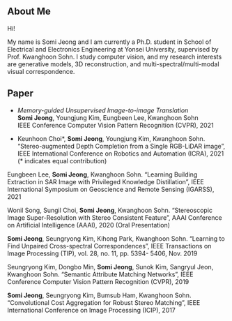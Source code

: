 ## About Me

Hi! 

My name is Somi Jeong and I am currently a Ph.D. student in School of Electrical and Electronics Engineering at Yonsei University, supervised by Prof. Kwanghoon Sohn.
I study computer vision, and my research interests are generative models, 3D reconstruction, and multi-spectral/multi-modal visual correspondence.


## Paper

*   *Memory-guided Unsupervised Image-to-image Translation* <br> **Somi Jeong**, Youngjung Kim, Eungbeen Lee, Kwanghoon Sohn<br>IEEE Conference Computer Vision Pattern Recognition (CVPR), 2021

*   Keunhoon Choi*, **Somi Jeong**, Youngjung Kim, Kwanghoon Sohn. “Stereo-augmented Depth Completion from a Single RGB-LiDAR image”, IEEE International Conference on Robotics and Automation (ICRA), 2021 (* indicates equal contribution)

Eungbeen Lee, **Somi Jeong**, Kwanghoon Sohn. “Learning Building Extraction in SAR Image with Privileged Knowledge Distillation”, IEEE International Symposium on Geoscience and Remote Sensing (IGARSS), 2021

Wonil Song, Sungil Choi, **Somi Jeong**, Kwanghoon Sohn. “Stereoscopic Image Super-Resolution with Stereo Consistent Feature”, AAAI Conference on Artificial Intelligence (AAAI), 2020 (Oral Presentation)

**Somi Jeong**, Seungryong Kim, Kihong Park, Kwanghoon Sohn. “Learning to Find Unpaired Cross-spectral Correspondences”, IEEE Transactions on Image Processing (TIP), vol. 28, no. 11, pp. 5394- 5406, Nov. 2019

Seungryong Kim, Dongbo Min, **Somi Jeong**, Sunok Kim, Sangryul Jeon, Kwanghoon Sohn. “Semantic Attribute Matching Networks”, IEEE Conference Computer Vision Pattern Recognition (CVPR), 2019

**Somi Jeong**, Seungryong Kim, Bumsub Ham, Kwanghoon Sohn. “Convolutional Cost Aggregation for Robust Stereo Matching”, IEEE International Conference on Image Processing (ICIP), 2017



